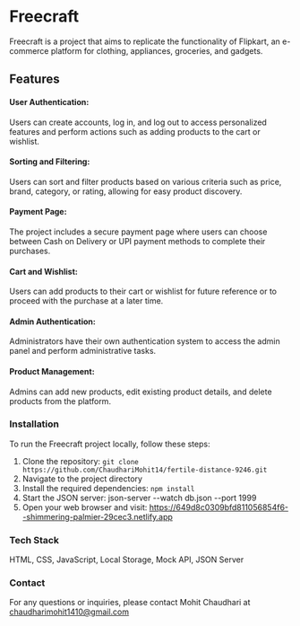 # Freecraft

Freecraft is a project that aims to replicate the functionality of Flipkart, an e-commerce platform for clothing, appliances, groceries, and gadgets.

## Features

#### User Authentication:    
Users can create accounts, log in, and log out to access personalized features and perform actions such as adding products to the cart or wishlist.
#### Sorting and Filtering: 
Users can sort and filter products based on various criteria such as price, brand, category, or rating, allowing for easy product discovery.
#### Payment Page: 
The project includes a secure payment page where users can choose between Cash on Delivery or UPI payment methods to complete their purchases.
#### Cart and Wishlist: 
Users can add products to their cart or wishlist for future reference or to proceed with the purchase at a later time.
#### Admin Authentication: 
Administrators have their own authentication system to access the admin panel and perform administrative tasks.
#### Product Management: 
Admins can add new products, edit existing product details, and delete products from the platform.

### Installation
To run the Freecraft project locally, follow these steps:
1. Clone the repository: `git clone https://github.com/ChaudhariMohit14/fertile-distance-9246.git`
2. Navigate to the project directory
3. Install the required dependencies: `npm install`
4. Start the JSON server: json-server --watch db.json --port 1999
5. Open your web browser and visit: https://649d8c0309bfd811056854f6--shimmering-palmier-29cec3.netlify.app

### Tech Stack
HTML, CSS, JavaScript, Local Storage, Mock API, JSON Server

### Contact
For any questions or inquiries, please contact Mohit Chaudhari at chaudharimohit1410@gmail.com
